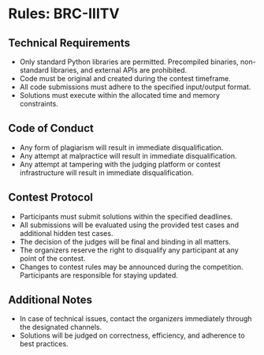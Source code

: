 # Rules: BRC-IIITV

## Technical Requirements
- Only standard Python libraries are permitted. Precompiled binaries, non-standard libraries, and external APIs are prohibited.
- Code must be original and created during the contest timeframe.
- All code submissions must adhere to the specified input/output format.
- Solutions must execute within the allocated time and memory constraints.

## Code of Conduct
- Any form of plagiarism will result in immediate disqualification.
- Any attempt at malpractice will result in immediate disqualification.
- Any attempt at tampering with the judging platform or contest infrastructure will result in immediate disqualification.

## Contest Protocol
- Participants must submit solutions within the specified deadlines.
- All submissions will be evaluated using the provided test cases and additional hidden test cases.
- The decision of the judges will be final and binding in all matters.
- The organizers reserve the right to disqualify any participant at any point of the contest.
- Changes to contest rules may be announced during the competition. Participants are responsible for staying updated.

## Additional Notes
- In case of technical issues, contact the organizers immediately through the designated channels.
- Solutions will be judged on correctness, efficiency, and adherence to best practices.
